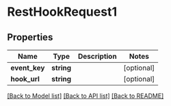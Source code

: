 # RestHookRequest1

## Properties
Name | Type | Description | Notes
------------ | ------------- | ------------- | -------------
**event_key** | **string** |  | [optional] 
**hook_url** | **string** |  | [optional] 

[[Back to Model list]](../README.md#documentation-for-models) [[Back to API list]](../README.md#documentation-for-api-endpoints) [[Back to README]](../README.md)



